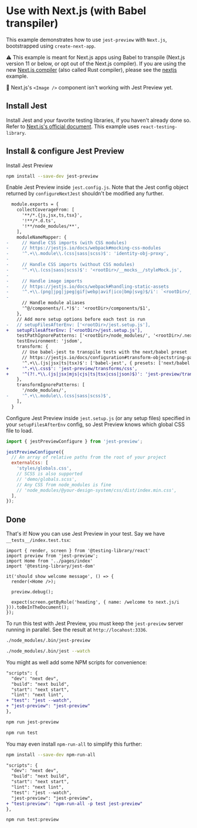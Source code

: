 # Use with Next.js (with Babel transpiler)

This example demonstrates how to use `jest-preview` with `Next.js`, bootstrapped using `create-next-app`.

⚠️ This example is meant for Next.js apps using Babel to transpile (Next.js version 11 or below, or opt out of the Next.js compiler). If you are using the new [Next.js compiler](https://nextjs.org/docs/advanced-features/compiler) (also called Rust compiler), please see the [nextjs](/examples/nextjs) example.

🚧 Next.js's `<Image />` component isn't working with Jest Preview yet.

## Install Jest

Install Jest and your favorite testing libraries, if you haven't already done so. Refer to [Next.js's official document](https://nextjs.org/docs/testing). This example uses `react-testing-library`.

## Install & configure Jest Preview

Install Jest Preview

```bash
npm install --save-dev jest-preview
```

Enable Jest Preview inside `jest.config.js`. Note that the Jest config object returned by `configureNextJest` shouldn't be modified any further.

```diff
  module.exports = {
    collectCoverageFrom: [
      '**/*.{js,jsx,ts,tsx}',
      '!**/*.d.ts',
      '!**/node_modules/**',
    ],
    moduleNameMapper: {
-     // Handle CSS imports (with CSS modules)
-     // https://jestjs.io/docs/webpack#mocking-css-modules
-     '^.+\\.module\\.(css|sass|scss)$': 'identity-obj-proxy',
-
-     // Handle CSS imports (without CSS modules)
-     '^.+\\.(css|sass|scss)$': '<rootDir>/__mocks__/styleMock.js',
-
-     // Handle image imports
-     // https://jestjs.io/docs/webpack#handling-static-assets
-     '^.+\\.(png|jpg|jpeg|gif|webp|avif|ico|bmp|svg)$/i': `<rootDir>/__mocks__/fileMock.js`,
-
      // Handle module aliases
      '^@/components/(.*)$': '<rootDir>/components/$1',
    },
    // Add more setup options before each test is run
-   // setupFilesAfterEnv: ['<rootDir>/jest.setup.js'],
+   setupFilesAfterEnv: ['<rootDir>/jest.setup.js'],
    testPathIgnorePatterns: ['<rootDir>/node_modules/', '<rootDir>/.next/'],
    testEnvironment: 'jsdom',
    transform: {
      // Use babel-jest to transpile tests with the next/babel preset
      // https://jestjs.io/docs/configuration#transform-objectstring-pathtotransformer--pathtotransformer-object
      '^.+\\.(js|jsx|ts|tsx)$': ['babel-jest', { presets: ['next/babel'] }],
+     '^.+\\.css$': 'jest-preview/transforms/css',
+     '^(?!.*\\.(js|jsx|mjs|cjs|ts|tsx|css|json)$)': 'jest-preview/transforms/file',
    },
    transformIgnorePatterns: [
      '/node_modules/',
-     '^.+\\.module\\.(css|sass|scss)$',
    ],
  }
```

Configure Jest Preview inside `jest.setup.js` (or any setup files) specified in your `setupFilesAfterEnv` config, so Jest Preview knows which global CSS file to load.

```js
import { jestPreviewConfigure } from 'jest-preview';

jestPreviewConfigure({
  // An array of relative paths from the root of your project
  externalCss: [
    'styles/globals.css',
    // SCSS is also supported
    // 'demo/globals.scss',
    // Any CSS from node_modules is fine
    // 'node_modules/@your-design-system/css/dist/index.min.css',
  ],
});
```

## Done

That's it! Now you can use Jest Preview in your test. Say we have `__tests__/index.test.tsx`:

```tsx
import { render, screen } from '@testing-library/react'
import preview from 'jest-preview';
import Home from '../pages/index'
import '@testing-library/jest-dom'

it('should show welcome message', () => {
  render(<Home />);

  preview.debug();

  expect(screen.getByRole('heading', { name: /welcome to next.js/i })).toBeInTheDocument();
});
```

To run this test with Jest Preview, you must keep the `jest-preview` server running in parallel. See the result at `http://locahost:3336`.

```bash
./node_modules/.bin/jest-preview

./node_modules/.bin/jest --watch
```

You might as well add some NPM scripts for convenience:

```diff
"scripts": {
  "dev": "next dev",
  "build": "next build",
  "start": "next start",
  "lint": "next lint",
+ "test": "jest --watch",
+ "jest-preview": "jest-preview"
},
```

```bash
npm run jest-preview

npm run test
```

You may even install `npm-run-all` to simplify this further:

```bash
npm install --save-dev npm-run-all
```

```diff
"scripts": {
  "dev": "next dev",
  "build": "next build",
  "start": "next start",
  "lint": "next lint",
  "test": "jest --watch",
  "jest-preview": "jest-preview",
+ "test:preview": "npm-run-all -p test jest-preview"
},
```

```bash
npm run test:preview
```

